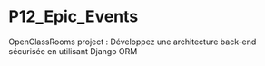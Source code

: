 # P12_Epic_Events
OpenClassRooms project : Développez une architecture back-end sécurisée en utilisant Django ORM
